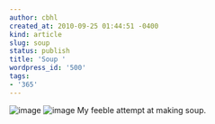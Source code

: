 ```yaml
---
author: cbhl
created_at: 2010-09-25 01:44:51 -0400
kind: article
slug: soup
status: publish
title: 'Soup '
wordpress_id: '500'
tags:
- '365'
---
```


![image](//images.michael-chang.ca/blog/wp-content/uploads/2010/09/wpid-IMG_20100924_174657.jpg)
![image](//images.michael-chang.ca/blog/wp-content/uploads/2010/09/wpid-IMG_20100924_180320.jpg)
My feeble attempt at making soup.
